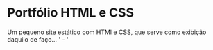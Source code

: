 # Portfólio HTML e CSS
Um pequeno site estático com HTMl e CSS, que serve como exibição daquilo de faço... ' - '
